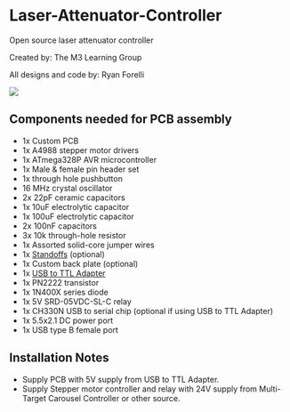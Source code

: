 # Laser-Attenuator-Controller

Open source laser attenuator controller

Created by: The M3 Learning Group

All designs and code by: Ryan Forelli

![](https://github.com/ryanf123/Laser-Attenuator-Controller/blob/master/renders/pcb1.PNG)


## Components needed for PCB assembly
-   1x Custom PCB
-   1x A4988 stepper motor drivers
-   1x ATmega328P AVR microcontroller
-   1x Male & female pin header set
-   1x through hole pushbutton
-   16 MHz crystal oscillator
-   2x 22pF ceramic capacitors
-   1x 10uF electrolytic capacitor
-   1x 100uF electrolytic capacitor
-   2x 100nF capacitors
-   3x 10k through-hole resistor
-   1x Assorted solid-core jumper wires
-   1x [Standoffs][0] (optional)
-   1x Custom back plate (optional)
-   1x [USB to TTL Adapter][2]
-   1x PN2222 transistor
-   1x 1N400X series diode
-   1x 5V SRD-05VDC-SL-C relay
-   1x CH330N USB to serial chip (optional if using USB to TTL Adapter)
-   1x 5.5x2.1 DC power port
-   1x USB type B female port





## Installation Notes
-   Supply PCB with 5V supply from USB to TTL Adapter.
-   Supply Stepper motor controller and relay with 24V supply from Multi-Target Carousel Controller or other source.

<!-- ## Usage Instructions
-   Power PLD Controller module
-   Open LabVIEW pldsyscontrol.exe and run Virtual Instrument (VI)
-   Select COM port
-   Home raster motor (does not home to a specific target)
-   Select target and begin use -->

[0]: https://www.amazon.com/Csdtylh-Male-Female-Standoff-Stainless-Assortment/dp/B06Y5TJXY1/ref=sr_1_3?dchild=1&keywords=standoff&qid=1620104015&sr=8-3
[1]: https://www.amazon.com/gp/product/B074M15FS1/ref=ppx_yo_dt_b_asin_title_o02_s00?ie=UTF8&psc=1
[2]: https://www.amazon.com/DSD-TECH-SH-U09C2-Debugging-Programming/dp/B07TXVRQ7V/ref=sr_1_8?dchild=1&keywords=FT232RL+USB+to+Serial&qid=1616559163&s=electronics&sr=1-8#customerReviews